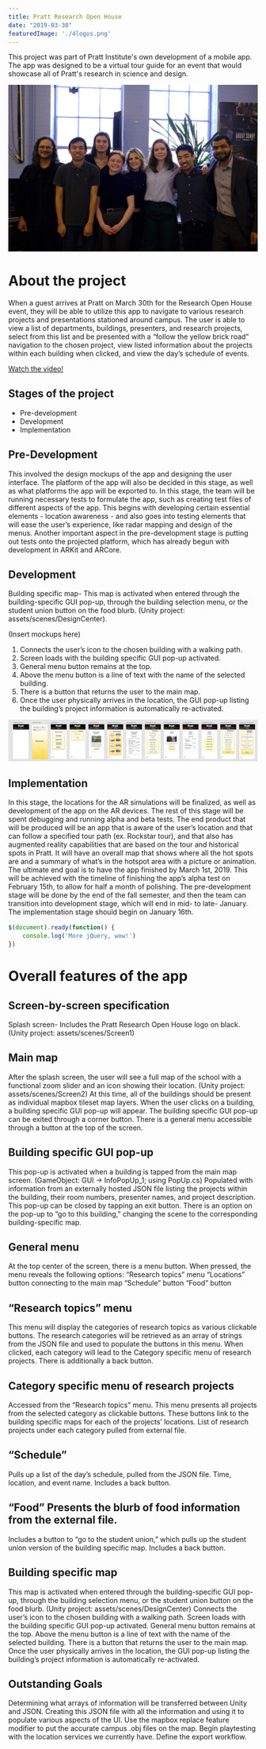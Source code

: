 ```yaml
---
title: Pratt Research Open House
date: "2019-03-30"
featuredImage: './4logos.png'
---
```


This project was part of Pratt Institute's own development of a mobile app. The app was designed to be a virtual tour guide for an event that would showcase all of Pratt's research in science and design.

![Group](./grouppic2.JPG)

<!-- end -->

# About the project

When a guest arrives at Pratt on March 30th for the Research Open House event, they will be able to utilize this app to navigate to various research projects and presentations stationed around campus. The user is able to view a list of departments, buildings, presenters, and research projects, select from this list and be presented with a “follow the yellow brick road” navigation to the chosen project, view listed information about the projects within each building when clicked, and view the day’s schedule of events.

[Watch the video!](https://www.youtube.com/watch?v=jKz7ENGhmCE&feature=youtu.be)

## Stages of the project

*   Pre-development
*   Development
*   Implementation

## Pre-Development

This involved the design mockups of the app and designing the user interface. The platform of the app will also be decided in this stage, as well as what platforms the app will be exported to. In this stage, the team will be running necessary tests to formulate the app, such as creating test files of different aspects of the app. This begins with developing certain essential elements - location awareness - and also goes into testing elements that will ease the user’s experience, like radar mapping and design of the menus. Another important aspect in the pre-development stage is putting out tests onto the projected platform, which has already begun with development in ARKit and ARCore.

## Development

Building specific map- This map is activated when entered through the building-specific GUI pop-up, through the building selection menu, or the student union button on the food blurb. (Unity project: assets/scenes/DesignCenter). 

(Insert mockups here)

1. Connects the user’s icon to the chosen building with a walking path. 
2. Screen loads with the building specific GUI pop-up activated.
3. General menu button remains at the top.
4. Above the menu button is a line of text with the name of the selected building. 
5. There is a button that returns the user to the main map.
6. Once the user physically arrives in the location, the GUI pop-up listing the building’s project information is automatically re-activated.

![Layout](./Layout.png)

## Implementation

 In this stage, the locations for the AR simulations will be finalized, as well as development of the app on the AR devices. The rest of this stage will be spent debugging and running alpha and beta tests. The end product that will be produced will be an app that is aware of the user’s location and that can follow a specified tour path (ex. Rockstar tour), and that also has augmented reality capabilities that are based on the tour and historical spots in Pratt. It will have an overall map that shows where all the hot spots are and a summary of what’s in the hotspot area with a picture or animation. The ultimate end goal is to have the app finished by March 1st, 2019. This will be achieved with the timeline of finishing the app’s alpha test on February 15th, to allow for half a month of polishing. The pre-development stage will be done by the end of the fall semester, and then the team can transition into development stage, which will end in mid- to late- January. The implementation stage should begin on January 16th.


```javascript
$(document).ready(function() {
    console.log('More jQuery, wow!')
})
```

# Overall features of the app

## Screen-by-screen specification
Splash screen- Includes the Pratt Research Open House logo on black. (Unity project: assets/scenes/Screen1) 

## Main map

After the splash screen, the user will see a full map of the school with a functional zoom slider and an icon showing their location. (Unity project: assets/scenes/Screen2) 
At this time, all of the buildings should be present as individual mapbox tileset map layers. When the user clicks on a building, a building specific GUI pop-up will appear.
The building specific GUI pop-up can be exited through a corner button.
There is a general menu accessible through a button at the top of the screen.

## Building specific GUI pop-up

This pop-up is activated when a building is tapped from the main map screen. (GameObject: GUI -> InfoPopUp_1; using PopUp.cs)
Populated with information from an externally hosted JSON file listing the projects within the building, their room numbers, presenter names, and project description. 
This pop-up can be closed by tapping an exit button. 
There is an option on the pop-up to “go to this building,” changing the scene to the corresponding building-specific map. 

## General menu 

At the top center of the screen, there is a menu button. When pressed, the menu reveals the following options: 
“Research topics” menu
“Locations” button connecting to the main map
“Schedule” button 
“Food” button

## “Research topics” menu

This menu will display the categories of research topics as various clickable buttons.
The research categories will be retrieved as an array of strings from the JSON file and used to populate the buttons in this menu. 
When clicked, each category will lead to the Category specific menu of research projects.
There is additionally a back button.

## Category specific menu of research projects

Accessed from the “Research topics” menu. This menu presents all projects from the selected category as clickable buttons. 
These buttons link to the building specific maps for each of the projects’ locations.
List of research projects under each category pulled from external file.

## “Schedule”

Pulls up a list of the day’s schedule, pulled from the JSON file.
Time, location, and event name.
Includes a back button.

## “Food” Presents the blurb of food information from the external file.

Includes a button to “go to the student union,” which pulls up the student union version of the building specific map.
Includes a back button.

## Building specific map

This map is activated when entered through the building-specific GUI pop-up, through the building selection menu, or the student union button on the food blurb. (Unity project: assets/scenes/DesignCenter)
Connects the user’s icon to the chosen building with a walking path. 
Screen loads with the building specific GUI pop-up activated.
General menu button remains at the top.
Above the menu button is a line of text with the name of the selected building. 
There is a button that returns the user to the main map.
Once the user physically arrives in the location, the GUI pop-up listing the building’s project information is automatically re-activated. 

## Outstanding Goals

Determining what arrays of information will be transferred between Unity and JSON.
Creating this JSON file with all the information and using it to populate various aspects of the UI.
Use the mapbox replace feature modifier to put the accurate campus .obj files on the map.
Begin playtesting with the location services we currently have.
Define the export workflow.
